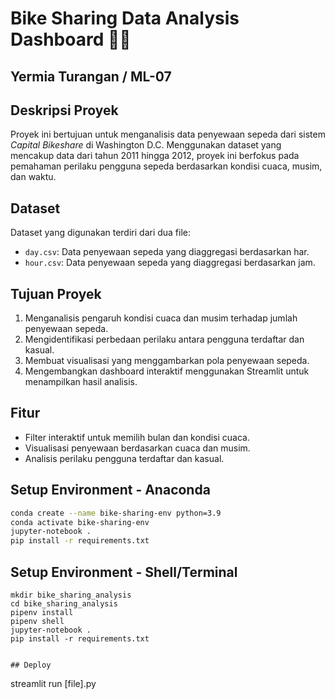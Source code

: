 # Bike Sharing Data Analysis Dashboard 🚴‍♂️
## Yermia Turangan / ML-07
## Deskripsi Proyek
Proyek ini bertujuan untuk menganalisis data penyewaan sepeda dari sistem *Capital Bikeshare* di Washington D.C. Menggunakan dataset yang mencakup data dari tahun 2011 hingga 2012, proyek ini berfokus pada pemahaman perilaku pengguna sepeda berdasarkan kondisi cuaca, musim, dan waktu.

## Dataset
Dataset yang digunakan terdiri dari dua file:
- `day.csv`: Data penyewaan sepeda yang diaggregasi berdasarkan har.
- `hour.csv`: Data penyewaan sepeda yang diaggregasi berdasarkan jam.

## Tujuan Proyek
1. Menganalisis pengaruh kondisi cuaca dan musim terhadap jumlah penyewaan sepeda.
2. Mengidentifikasi perbedaan perilaku antara pengguna terdaftar dan kasual.
3. Membuat visualisasi yang menggambarkan pola penyewaan sepeda.
4. Mengembangkan dashboard interaktif menggunakan Streamlit untuk menampilkan hasil analisis.

## Fitur
- Filter interaktif untuk memilih bulan dan kondisi cuaca.
- Visualisasi penyewaan berdasarkan cuaca dan musim.
- Analisis perilaku pengguna terdaftar dan kasual.

## Setup Environment - Anaconda
```bash
conda create --name bike-sharing-env python=3.9
conda activate bike-sharing-env
jupyter-notebook .
pip install -r requirements.txt
```
## Setup Environment - Shell/Terminal
```
mkdir bike_sharing_analysis
cd bike_sharing_analysis
pipenv install
pipenv shell
jupyter-notebook .
pip install -r requirements.txt


## Deploy
```
streamlit run [file].py
